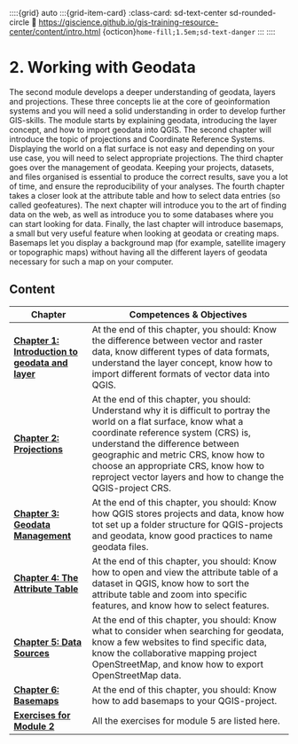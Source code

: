 ::::{grid} auto
:::{grid-item-card}
:class-card: sd-text-center sd-rounded-circle
:link: https://giscience.github.io/gis-training-resource-center/content/intro.html 
{octicon}`home-fill;1.5em;sd-text-danger`
:::
::::

# 2. Working with Geodata

The second module develops a deeper understanding of geodata, layers and projections. These three concepts 
lie at the core of geoinformation systems and you will need a solid understanding in order to develop 
further GIS-skills. The module starts by explaining geodata, introducing the layer concept, and how to import geodata into QGIS. The second chapter will introduce the topic of projections and Coordinate Reference Systems. Displaying the world on a flat surface is not easy and depending on your use case, you will need to select appropriate projections. The third chapter goes over the 
management of geodata. Keeping your projects, datasets, and files organised is essential to produce the 
correct results, save you a lot of time, and ensure the reproducibility of your analyses. The fourth chapter 
takes a closer look at the attribute table and how to select data entries (so called geofeatures). The next 
chapter will introduce you to the art of finding data on the web, as well as introduce you to some 
databases where you can start looking for data. Finally, the last chapter will introduce basemaps, a small 
but very useful feature when looking at geodata or creating maps. Basemaps let you display a background map 
(for example, satellite imagery or topographic maps) without having all the different layers of geodata 
necessary for such a map on your computer. 



## Content


| __Chapter__ | __Competences & Objectives__ |
| ----------- | ---------------------------- | 
|  __[Chapter 1: Introduction to geodata and layer](/content/Module_2/en_qgis_geodata_concept.md)__ | At the end of this chapter, you should: Know the difference between vector and raster data,   know different types of data formats, understand the layer concept,  know how to import different formats of vector data into QGIS.  | 
| __[Chapter 2: Projections](/content/Module_2/en_qgis_projections.md)__ | At the end of this chapter, you should: Understand why it is difficult to portray the world on a flat surface, know what a coordinate reference system (CRS) is, understand the difference between geographic and metric CRS, know how to choose an appropriate CRS, know how to reproject vector layers and how to change the QGIS-project CRS.
| __[Chapter 3: Geodata Management](/content/Module_2/en_qgis_geodata_management.md)__ | At the end of this chapter, you should: Know how QGIS stores projects and data, know how tot set up a folder structure for QGIS-projects and geodata, know good practices to name geodata files. |
| __[Chapter 4: The Attribute Table](/content/Module_2/en_qgis_attribute_table.md)__ | At the end of this chapter, you should: Know how to open and view the attribute table of a dataset in QGIS, know how to sort the attribute table and zoom into specific features, and know how to select features. |
| __[Chapter 5: Data Sources](/content/Module_2/en_data_sources.md)__ | At the end of this chapter, you should: Know what to consider when searching for geodata, know a few websites to find specific data, know the collaborative mapping project OpenStreetMap, and know how to export OpenStreetMap data. | 
| __[Chapter 6: Basemaps](/content/Module_2/en_qgis_basemap.md)__ | At the end of this chapter, you should: Know how to add basemaps to your QGIS-project. |
| __[Exercises for Module 2](/content/Module_2/en_qgis_module_2_exercises.md)__  | All the exercises for module 5 are listed here. | 

